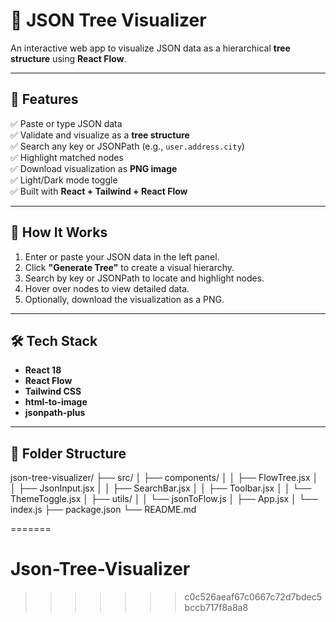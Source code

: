 
# 🌳 JSON Tree Visualizer

An interactive web app to visualize JSON data as a hierarchical **tree structure** using **React Flow**.

---

## 🚀 Features

✅ Paste or type JSON data  
✅ Validate and visualize as a **tree structure**  
✅ Search any key or JSONPath (e.g., `user.address.city`)  
✅ Highlight matched nodes  
✅ Download visualization as **PNG image**  
✅ Light/Dark mode toggle  
✅ Built with **React + Tailwind + React Flow**

---

## 🧠 How It Works

1. Enter or paste your JSON data in the left panel.
2. Click **"Generate Tree"** to create a visual hierarchy.
3. Search by key or JSONPath to locate and highlight nodes.
4. Hover over nodes to view detailed data.
5. Optionally, download the visualization as a PNG.

---

## 🛠️ Tech Stack

- **React 18**
- **React Flow**
- **Tailwind CSS**
- **html-to-image**
- **jsonpath-plus**

---

## 🧩 Folder Structure
json-tree-visualizer/
├── src/
│ ├── components/
│ │ ├── FlowTree.jsx
│ │ ├── JsonInput.jsx
│ │ ├── SearchBar.jsx
│ │ ├── Toolbar.jsx
│ │ └── ThemeToggle.jsx
│ ├── utils/
│ │ └── jsonToFlow.js
│ ├── App.jsx
│ └── index.js
├── package.json
└── README.md

=======
# Json-Tree-Visualizer
>>>>>>> c0c526aeaf67c0667c72d7bdec5bccb717f8a8a8
